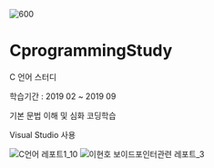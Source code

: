 ![600](https://user-images.githubusercontent.com/55124264/71940638-56703280-31fa-11ea-9908-c7a2812cf135.jpg)


# CprogrammingStudy

C 언어 스터디 <p>

학습기간 : 2019 02 ~ 2019 09

기본 문법 이해 및 심화 코딩학습 

Visual Studio 사용 

![C언어 레포트1_10](https://user-images.githubusercontent.com/55124264/71948090-42d0c600-3212-11ea-84fb-701e2649dd20.png)
![이현호 보이드포인터관련 레포트_3](https://user-images.githubusercontent.com/55124264/71948105-482e1080-3212-11ea-8290-060048bda96f.png)
